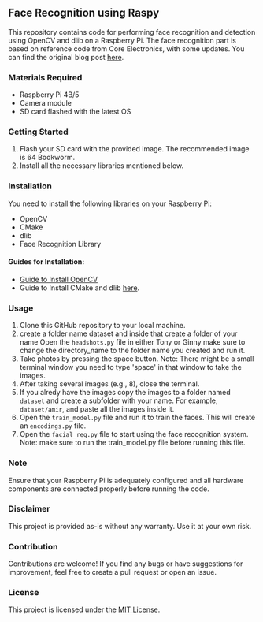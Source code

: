 ## Face Recognition using Raspy

This repository contains code for performing face recognition and detection using OpenCV and dlib on a Raspberry Pi. The face recognition part is based on reference code from Core Electronics, with some updates. You can find the original blog post [here](https://core-electronics.com.au/guides/face-identify-raspberry-pi/).

### Materials Required
- Raspberry Pi 4B/5
- Camera module
- SD card flashed with the latest OS

### Getting Started
1. Flash your SD card with the provided image. The recommended image is 64 Bookworm.
2. Install all the necessary libraries mentioned below.

### Installation
You need to install the following libraries on your Raspberry Pi:
- OpenCV
- CMake
- dlib
- Face Recognition Library

#### Guides for Installation:
- [Guide to Install OpenCV](https://qengineering.eu/install%20opencv%20on%20raspberry%20pi%205.html)
- Guide to Install CMake and dlib [here](https://core-electronics.com.au/guides/face-identify-raspberry-pi/).

### Usage
1. Clone this GitHub repository to your local machine.
2. create a folder name dataset and inside that create a folder of your name Open the `headshots.py` file in either Tony or Ginny make sure to change the directory_name to the folder name you created and run it.
3. Take photos by pressing the space button. Note: There might be a small terminal window you need to type 'space'  in that window to take the images.
4. After taking several images (e.g., 8), close the terminal.
5. If you alredy have the images copy the images to a folder named `dataset` and create a subfolder with your name. For example, `dataset/amir`, and paste all the images inside it.
6. Open the `train_model.py` file and run it to train the faces. This will create an `encodings.py` file.
7. Open the `facial_req.py` file to start using the face recognition system. Note: make sure to run the train_model.py file before running this file.

### Note
Ensure that your Raspberry Pi is adequately configured and all hardware components are connected properly before running the code.

### Disclaimer
This project is provided as-is without any warranty. Use it at your own risk.

### Contribution
Contributions are welcome! If you find any bugs or have suggestions for improvement, feel free to create a pull request or open an issue.

### License
This project is licensed under the [MIT License](LICENSE).
